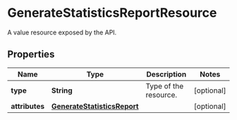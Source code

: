 

# GenerateStatisticsReportResource

A value resource exposed by the API.

## Properties

| Name | Type | Description | Notes |
|------------ | ------------- | ------------- | -------------|
|**type** | **String** | Type of the resource. |  [optional] |
|**attributes** | [**GenerateStatisticsReport**](GenerateStatisticsReport.md) |  |  [optional] |



